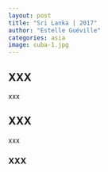 ```yaml
---
layout: post
title: "Sri Lanka | 2017"
author: "Estelle Guéville"
categories: asia
image: cuba-1.jpg
---
```


## XXX

xxx

## XXX

xxx

### XXX
